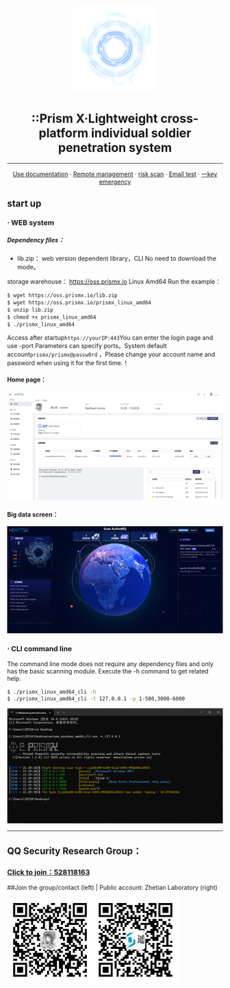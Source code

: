 <h1 align="center">

<a href="https://prismx.io/"><img src="public/static/scan.png" width="200px"></a>

</h1>

<h1 align="center">::Prism X·Lightweight cross-platform individual soldier penetration system</h1>

---

<p align="center">
  <a href="https://prismx.io/guide" target="_blank">Use documentation</a> ·
  <a href="https://prismx.io/guide">Remote management</a> ·
  <a href="https://prismx.io/guide">risk scan</a> ·
  <a href="https://prismx.io/guide">Email test</a> ·
  <a href="https://prismx.io/guide">一key emergency</a>
</p>

## start up

### · WEB system

##### Dependency files：

- lib.zip： web version dependent library，CLI 
No need to download the mode。


storage warehouse： https://oss.prismx.io Linux Amd64 Run the example：

```bash
$ wget https://oss.prismx.io/lib.zip
$ wget https://oss.prismx.io/prismx_linux_amd64
$ unzip lib.zip
$ chmod +x prismx_linux_amd64
$ ./prismx_linux_amd64
```

Access after startup`https://yourIP:443`You can enter the login page and use -port Parameters can specify ports。System default account`prismx/prismx@passw0rd`
，Please change your account name and password when using it for the first time.！

#### Home page：

<img src="public/static/pc_home.jpg" alt="pc_home"/>

#### Big data screen：

<img src="public/static/view.jpg" alt="pc_home"/>

### · CLI command line

The command line mode does not require any dependency files and only has the basic scanning module. Execute the -h command to get related help.

```bash
$ ./prismx_linux_amd64_cli -h
$ ./prismx_linux_amd64_cli -t 127.0.0.1 -p 1-500,3000-6000
```

<img src="public/static/cli.png" alt="pc_home"/>

---

## QQ Security Research Group：

### [Click to join：528118163](https://jq.qq.com/?_wv=1027&k=azWZhmSy)

##Join the group/contact (left) | Public account: Zhetian Laboratory (right)

<img src="public/static/wx.jpg" width="200"><img src="public/static/wx_qrcode.jpg" width="200">
